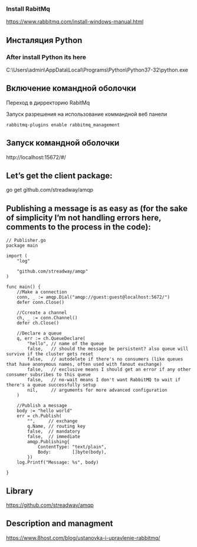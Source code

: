 ### Install RabitMq
https://www.rabbitmq.com/install-windows-manual.html


## Инсталяция Python

### After install Python its here
C:\Users\admin\AppData\Local\Programs\Python\Python37-32\python.exe


## Включение командной оболочки
Переход в дирректорию RabitMq 

Запуск разрешения на использование коммандной веб панели
```
rabbitmq-plugins enable rabbitmq_management
```

## Запуск командной оболочки
http://localhost:15672/#/



## Let’s get the client package:

go get github.com/streadway/amqp


## Publishing a message is as easy as (for the sake of simplicity I’m not handling errors here, comments to the process in the code):

```golang
// Publisher.go
package main

import (
    "log"

    "github.com/streadway/amqp"
)

func main() {
    //Make a connection
    conn, _ := amqp.Dial("amqp://guest:guest@localhost:5672/")
    defer conn.Close()

    //Ccreate a channel
    ch, _ := conn.Channel()
    defer ch.Close()

    //Declare a queue
    q, err := ch.QueueDeclare(
        "hello", // name of the queue
        false,   // should the message be persistent? also queue will survive if the cluster gets reset
        false,   // autodelete if there's no consumers (like queues that have anonymous names, often used with fanout exchange)
        false,   // exclusive means I should get an error if any other consumer subsribes to this queue
        false,   // no-wait means I don't want RabbitMQ to wait if there's a queue successfully setup
        nil,     // arguments for more advanced configuration
    )

    //Publish a message
    body := "hello world"
    err = ch.Publish(
        "",     // exchange
        q.Name, // routing key
        false,  // mandatory
        false,  // immediate
        amqp.Publishing{
            ContentType: "text/plain",
            Body:        []byte(body),
        })
    log.Printf("Message: %s", body)

}
```

## Library
https://github.com/streadway/amqp


## Description and managment
https://www.8host.com/blog/ustanovka-i-upravlenie-rabbitmq/
